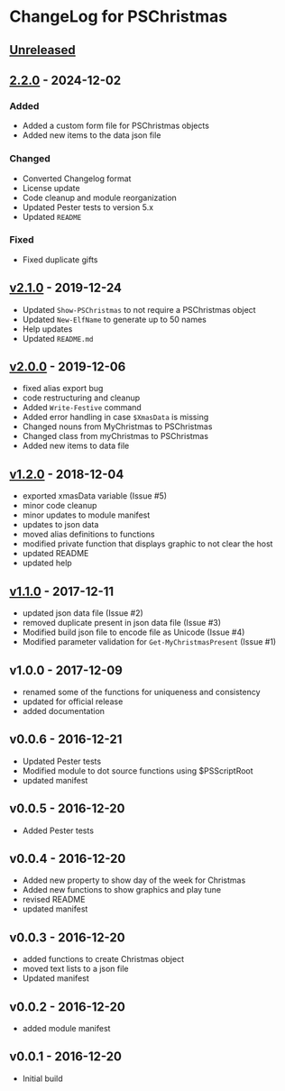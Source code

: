 # ChangeLog for PSChristmas

## [Unreleased]

## [2.2.0] - 2024-12-02

### Added

- Added a custom form file for PSChristmas objects
- Added new items to the data json file

### Changed

- Converted Changelog format
- License update
- Code cleanup and module reorganization
- Updated Pester tests to version 5.x
- Updated `README`

### Fixed

- Fixed duplicate gifts

## [v2.1.0] - 2019-12-24

- Updated `Show-PSChristmas` to not require a PSChristmas object
- Updated `New-ElfName` to generate up to 50 names
- Help updates
- Updated `README.md`

## [v2.0.0] - 2019-12-06

- fixed alias export bug
- code restructuring and cleanup
- Added `Write-Festive` command
- Added error handling in case `$XmasData` is missing
- Changed nouns from MyChristmas to PSChristmas
- Changed class from myChristmas to PSChristmas
- Added new items to data file

## [v1.2.0] - 2018-12-04

- exported xmasData variable (Issue #5)
- minor code cleanup
- minor updates to module manifest
- updates to json data
- moved alias definitions to functions
- modified private function that displays graphic to not clear the host
- updated README
- updated help

## [v1.1.0] - 2017-12-11

- updated json data file (Issue #2)
- removed duplicate present in json data file (Issue #3)
- Modified build json file to encode file as Unicode (Issue #4)
- Modified parameter validation for `Get-MyChristmasPresent` (Issue #1)

## v1.0.0 - 2017-12-09

- renamed some of the functions for uniqueness and consistency
- updated for official release
- added documentation

## v0.0.6 - 2016-12-21

- Updated Pester tests
- Modified module to dot source functions using $PSScriptRoot
- updated manifest

## v0.0.5 - 2016-12-20

- Added Pester tests

## v0.0.4 - 2016-12-20

- Added new property to show day of the week for Christmas
- Added new functions to show graphics and play tune
- revised README
- updated manifest

## v0.0.3 - 2016-12-20

- added functions to create Christmas object
- moved text lists to a json file
- Updated manifest

## v0.0.2 - 2016-12-20

- added module manifest

## v0.0.1 - 2016-12-20

- Initial build


[Unreleased]: https://github.com/jdhitsolutions/PSChristmas/compare/v2.2.0..HEAD
[2.2.0]: https://github.com/jdhitsolutions/PSChristmas/compare/vv2.1.0..v2.2.0
[v2.1.0]: https://github.com/jdhitsolutions/PSChristmas/compare/v2.0.0..v2.1.0
[v2.0.0]: https://github.com/jdhitsolutions/PSChristmas/compare/v1.2.0..v2.0.0
[v1.2.0]: https://github.com/jdhitsolutions/PSChristmas/compare/v1.1.0..v1.2.0
[v1.1.0]: https://github.com/jdhitsolutions/PSChristmas/compare/v1.0.0..v1.1.0
